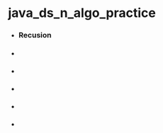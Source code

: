 # java_ds_n_algo_practice

<ul>
  <li><h3>Recusion</h3></li>
  <li><h3></h3></li>
  <li><h3></h3></li>
  <li><h3></h3></li>
  <li><h3></h3></li>
  <li><h3></h3></li>
</ul>
